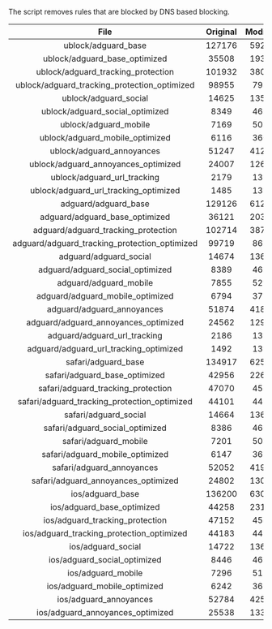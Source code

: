 The script removes rules that are blocked by DNS based blocking.


| File | Original | Modified |
|:----:|:-----:|:-----:|
| ublock/adguard_base | 127176 | 59256 |
| ublock/adguard_base_optimized | 35508 | 19314 |
| ublock/adguard_tracking_protection | 101932 | 38025 |
| ublock/adguard_tracking_protection_optimized | 98955 | 7957 |
| ublock/adguard_social | 14625 | 13572 |
| ublock/adguard_social_optimized | 8349 | 4632 |
| ublock/adguard_mobile | 7169 | 5036 |
| ublock/adguard_mobile_optimized | 6116 | 3601 |
| ublock/adguard_annoyances | 51247 | 41247 |
| ublock/adguard_annoyances_optimized | 24007 | 12693 |
| ublock/adguard_url_tracking | 2179 | 1326 |
| ublock/adguard_url_tracking_optimized | 1485 | 1323 |
| adguard/adguard_base | 129126 | 61275 |
| adguard/adguard_base_optimized | 36121 | 20357 |
| adguard/adguard_tracking_protection | 102714 | 38752 |
| adguard/adguard_tracking_protection_optimized | 99719 | 8671 |
| adguard/adguard_social | 14674 | 13628 |
| adguard/adguard_social_optimized | 8389 | 4676 |
| adguard/adguard_mobile | 7855 | 5216 |
| adguard/adguard_mobile_optimized | 6794 | 3774 |
| adguard/adguard_annoyances | 51874 | 41809 |
| adguard/adguard_annoyances_optimized | 24562 | 12989 |
| adguard/adguard_url_tracking | 2186 | 1333 |
| adguard/adguard_url_tracking_optimized | 1492 | 1330 |
| safari/adguard_base | 134917 | 62524 |
| safari/adguard_base_optimized | 42956 | 22607 |
| safari/adguard_tracking_protection | 47070 | 4575 |
| safari/adguard_tracking_protection_optimized | 44101 | 4431 |
| safari/adguard_social | 14664 | 13612 |
| safari/adguard_social_optimized | 8386 | 4663 |
| safari/adguard_mobile | 7201 | 5072 |
| safari/adguard_mobile_optimized | 6147 | 3631 |
| safari/adguard_annoyances | 52052 | 41911 |
| safari/adguard_annoyances_optimized | 24802 | 13068 |
| ios/adguard_base | 136200 | 63028 |
| ios/adguard_base_optimized | 44258 | 23110 |
| ios/adguard_tracking_protection | 47152 | 4583 |
| ios/adguard_tracking_protection_optimized | 44183 | 4439 |
| ios/adguard_social | 14722 | 13644 |
| ios/adguard_social_optimized | 8446 | 4677 |
| ios/adguard_mobile | 7296 | 5116 |
| ios/adguard_mobile_optimized | 6242 | 3672 |
| ios/adguard_annoyances | 52784 | 42538 |
| ios/adguard_annoyances_optimized | 25538 | 13379 |